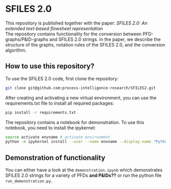 # SFILES 2.0 
This repository is published together with the paper: *SFILES 2.0: An extended text-based flowsheet representation*<br>
The repository contains functionality for the conversion between PFD-graphs/P&ID-graphs and SFILES 2.0 strings. In the paper, we describe the structure of the graphs, notation rules of the SFILES 2.0, and the conversion algorithm.  

## How to use this repository? 
To use the SFILES 2.0 code, first clone the repository: 
```sh
git clone git@github.com:process-intelligence-research/SFILES2.git
```
After creating and activating a new virtual environment, you can use the requirements.txt file to install all required packages:
```sh
pip install -r requirements.txt
```
The repository contains a notebook for demonstration. To use this notebook, you need to install the ipykernel: 
```sh
source activate envname # activate environment
python -m ipykernel install --user --name envname --display-name "Python (envname)"
```
## Demonstration of functionality
You can either have a look at the `demonstration.ipynb` which demonstrates SFILES 2.0 strings for a variety of PFDs **and P&IDs??** or run the python file `run_demonstration.py`.
